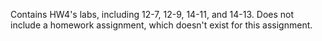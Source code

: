 Contains HW4's labs, including 12-7, 12-9, 14-11, and 14-13. Does not include a homework assignment, which doesn't exist for this assignment.
